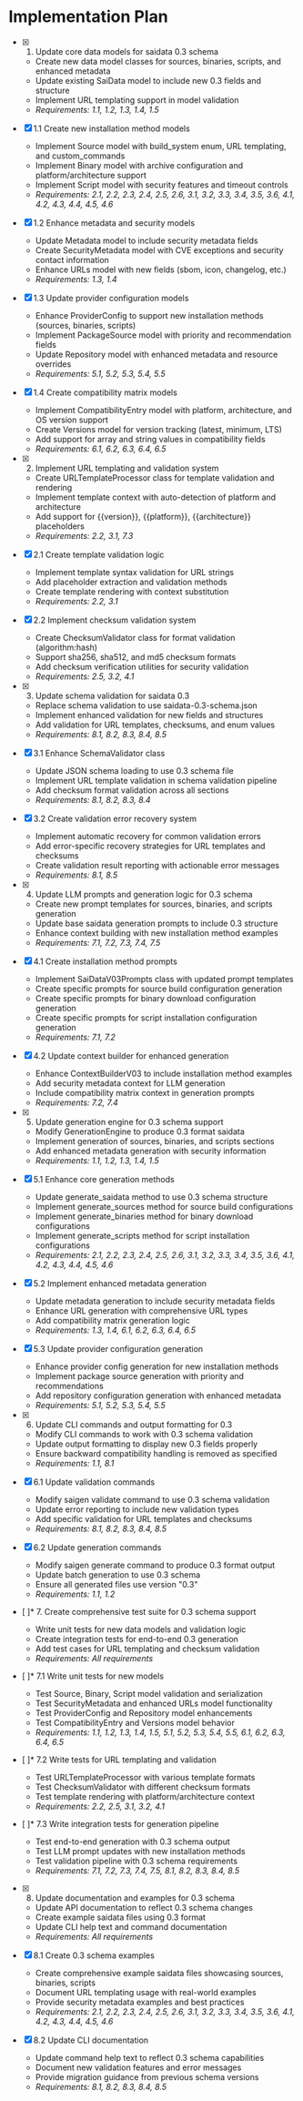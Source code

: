 # Implementation Plan

- [x] 1. Update core data models for saidata 0.3 schema
  - Create new data model classes for sources, binaries, scripts, and enhanced metadata
  - Update existing SaiData model to include new 0.3 fields and structure
  - Implement URL templating support in model validation
  - _Requirements: 1.1, 1.2, 1.3, 1.4, 1.5_

- [x] 1.1 Create new installation method models
  - Implement Source model with build_system enum, URL templating, and custom_commands
  - Implement Binary model with archive configuration and platform/architecture support
  - Implement Script model with security features and timeout controls
  - _Requirements: 2.1, 2.2, 2.3, 2.4, 2.5, 2.6, 3.1, 3.2, 3.3, 3.4, 3.5, 3.6, 4.1, 4.2, 4.3, 4.4, 4.5, 4.6_

- [x] 1.2 Enhance metadata and security models
  - Update Metadata model to include security metadata fields
  - Create SecurityMetadata model with CVE exceptions and security contact information
  - Enhance URLs model with new fields (sbom, icon, changelog, etc.)
  - _Requirements: 1.3, 1.4_

- [x] 1.3 Update provider configuration models
  - Enhance ProviderConfig to support new installation methods (sources, binaries, scripts)
  - Implement PackageSource model with priority and recommendation fields
  - Update Repository model with enhanced metadata and resource overrides
  - _Requirements: 5.1, 5.2, 5.3, 5.4, 5.5_

- [x] 1.4 Create compatibility matrix models
  - Implement CompatibilityEntry model with platform, architecture, and OS version support
  - Create Versions model for version tracking (latest, minimum, LTS)
  - Add support for array and string values in compatibility fields
  - _Requirements: 6.1, 6.2, 6.3, 6.4, 6.5_

- [x] 2. Implement URL templating and validation system
  - Create URLTemplateProcessor class for template validation and rendering
  - Implement template context with auto-detection of platform and architecture
  - Add support for {{version}}, {{platform}}, {{architecture}} placeholders
  - _Requirements: 2.2, 3.1, 7.3_

- [x] 2.1 Create template validation logic
  - Implement template syntax validation for URL strings
  - Add placeholder extraction and validation methods
  - Create template rendering with context substitution
  - _Requirements: 2.2, 3.1_

- [x] 2.2 Implement checksum validation system
  - Create ChecksumValidator class for format validation (algorithm:hash)
  - Support sha256, sha512, and md5 checksum formats
  - Add checksum verification utilities for security validation
  - _Requirements: 2.5, 3.2, 4.1_

- [x] 3. Update schema validation for saidata 0.3
  - Replace schema validation to use saidata-0.3-schema.json
  - Implement enhanced validation for new fields and structures
  - Add validation for URL templates, checksums, and enum values
  - _Requirements: 8.1, 8.2, 8.3, 8.4, 8.5_

- [x] 3.1 Enhance SchemaValidator class
  - Update JSON schema loading to use 0.3 schema file
  - Implement URL template validation in schema validation pipeline
  - Add checksum format validation across all sections
  - _Requirements: 8.1, 8.2, 8.3, 8.4_

- [x] 3.2 Create validation error recovery system
  - Implement automatic recovery for common validation errors
  - Add error-specific recovery strategies for URL templates and checksums
  - Create validation result reporting with actionable error messages
  - _Requirements: 8.1, 8.5_

- [x] 4. Update LLM prompts and generation logic for 0.3 schema
  - Create new prompt templates for sources, binaries, and scripts generation
  - Update base saidata generation prompts to include 0.3 structure
  - Enhance context building with new installation method examples
  - _Requirements: 7.1, 7.2, 7.3, 7.4, 7.5_

- [x] 4.1 Create installation method prompts
  - Implement SaiDataV03Prompts class with updated prompt templates
  - Create specific prompts for source build configuration generation
  - Create specific prompts for binary download configuration generation
  - Create specific prompts for script installation configuration generation
  - _Requirements: 7.1, 7.2_

- [x] 4.2 Update context builder for enhanced generation
  - Enhance ContextBuilderV03 to include installation method examples
  - Add security metadata context for LLM generation
  - Include compatibility matrix context in generation prompts
  - _Requirements: 7.2, 7.4_

- [x] 5. Update generation engine for 0.3 schema support
  - Modify GenerationEngine to produce 0.3 format saidata
  - Implement generation of sources, binaries, and scripts sections
  - Add enhanced metadata generation with security information
  - _Requirements: 1.1, 1.2, 1.3, 1.4, 1.5_

- [x] 5.1 Enhance core generation methods
  - Update generate_saidata method to use 0.3 schema structure
  - Implement generate_sources method for source build configurations
  - Implement generate_binaries method for binary download configurations
  - Implement generate_scripts method for script installation configurations
  - _Requirements: 2.1, 2.2, 2.3, 2.4, 2.5, 2.6, 3.1, 3.2, 3.3, 3.4, 3.5, 3.6, 4.1, 4.2, 4.3, 4.4, 4.5, 4.6_

- [x] 5.2 Implement enhanced metadata generation
  - Update metadata generation to include security metadata fields
  - Enhance URL generation with comprehensive URL types
  - Add compatibility matrix generation logic
  - _Requirements: 1.3, 1.4, 6.1, 6.2, 6.3, 6.4, 6.5_

- [x] 5.3 Update provider configuration generation
  - Enhance provider config generation for new installation methods
  - Implement package source generation with priority and recommendations
  - Add repository configuration generation with enhanced metadata
  - _Requirements: 5.1, 5.2, 5.3, 5.4, 5.5_

- [x] 6. Update CLI commands and output formatting for 0.3
  - Modify CLI commands to work with 0.3 schema validation
  - Update output formatting to display new 0.3 fields properly
  - Ensure backward compatibility handling is removed as specified
  - _Requirements: 1.1, 8.1_

- [x] 6.1 Update validation commands
  - Modify saigen validate command to use 0.3 schema validation
  - Update error reporting to include new validation types
  - Add specific validation for URL templates and checksums
  - _Requirements: 8.1, 8.2, 8.3, 8.4, 8.5_

- [x] 6.2 Update generation commands
  - Modify saigen generate command to produce 0.3 format output
  - Update batch generation to use 0.3 schema
  - Ensure all generated files use version "0.3"
  - _Requirements: 1.1, 1.2_

- [ ]* 7. Create comprehensive test suite for 0.3 schema support
  - Write unit tests for new data models and validation logic
  - Create integration tests for end-to-end 0.3 generation
  - Add test cases for URL templating and checksum validation
  - _Requirements: All requirements_

- [ ]* 7.1 Write unit tests for new models
  - Test Source, Binary, Script model validation and serialization
  - Test SecurityMetadata and enhanced URLs model functionality
  - Test ProviderConfig and Repository model enhancements
  - Test CompatibilityEntry and Versions model behavior
  - _Requirements: 1.1, 1.2, 1.3, 1.4, 1.5, 5.1, 5.2, 5.3, 5.4, 5.5, 6.1, 6.2, 6.3, 6.4, 6.5_

- [ ]* 7.2 Write tests for URL templating and validation
  - Test URLTemplateProcessor with various template formats
  - Test ChecksumValidator with different checksum formats
  - Test template rendering with platform/architecture context
  - _Requirements: 2.2, 2.5, 3.1, 3.2, 4.1_

- [ ]* 7.3 Write integration tests for generation pipeline
  - Test end-to-end generation with 0.3 schema output
  - Test LLM prompt updates with new installation methods
  - Test validation pipeline with 0.3 schema requirements
  - _Requirements: 7.1, 7.2, 7.3, 7.4, 7.5, 8.1, 8.2, 8.3, 8.4, 8.5_

- [x] 8. Update documentation and examples for 0.3 schema
  - Update API documentation to reflect 0.3 schema changes
  - Create example saidata files using 0.3 format
  - Update CLI help text and command documentation
  - _Requirements: All requirements_

- [x] 8.1 Create 0.3 schema examples
  - Create comprehensive example saidata files showcasing sources, binaries, scripts
  - Document URL templating usage with real-world examples
  - Provide security metadata examples and best practices
  - _Requirements: 2.1, 2.2, 2.3, 2.4, 2.5, 2.6, 3.1, 3.2, 3.3, 3.4, 3.5, 3.6, 4.1, 4.2, 4.3, 4.4, 4.5, 4.6_

- [x] 8.2 Update CLI documentation
  - Update command help text to reflect 0.3 schema capabilities
  - Document new validation features and error messages
  - Provide migration guidance from previous schema versions
  - _Requirements: 8.1, 8.2, 8.3, 8.4, 8.5_